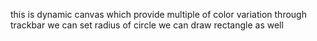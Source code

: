 this is dynamic canvas which provide multiple of color variation through trackbar
we can set radius of circle 
we can draw rectangle as well
